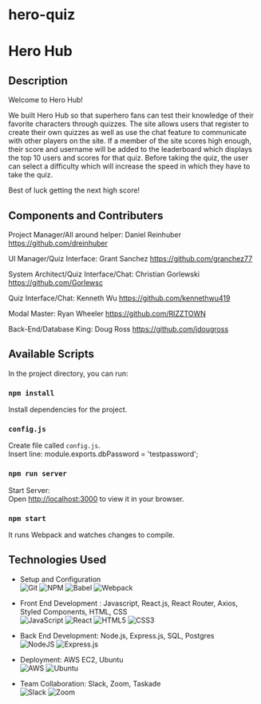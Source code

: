 # hero-quiz
# Hero Hub

## Description
Welcome to Hero Hub! 

We built Hero Hub so that superhero fans can test their knowledge of their favorite characters through quizzes. The site allows users that register to create their own quizzes as well as use the chat feature to communicate with other players on the site. If a member of the site scores high enough, their score and username will be added to the leaderboard which displays the top 10 users and scores for that quiz. Before taking the quiz, the user can select a difficulty which will increase the speed in which they have to take the quiz. 

Best of luck getting the next high score!

## Components and Contributers


Project Manager/All around helper: Daniel Reinhuber
https://github.com/dreinhuber

UI Manager/Quiz Interface: Grant Sanchez
https://github.com/granchez77

System Architect/Quiz Interface/Chat: Christian Gorlewski
https://github.com/Gorlewsc

Quiz Interface/Chat: Kenneth Wu
https://github.com/kennethwu419

Modal Master: Ryan Wheeler
https://github.com/RIZZTOWN

Back-End/Database King: Doug Ross
https://github.com/jdougross

## Available Scripts
In the project directory, you can run:

### `npm install`
Install dependencies for the project.

### `config.js`
Create file called `config.js`.\
Insert line: module.exports.dbPassword = 'testpassword';

### `npm run server`
Start Server:\
Open [http://localhost:3000](http://localhost:3000) to view it in your browser.

### `npm start`
It runs Webpack and watches changes to compile.

## Technologies Used
- Setup and Configuration \
![Git](https://img.shields.io/badge/git-%23F05033.svg?style=for-the-badge&logo=git&logoColor=white)
![NPM](https://img.shields.io/badge/NPM-%23000000.svg?style=for-the-badge&logo=npm&logoColor=white)
![Babel](https://img.shields.io/badge/Babel-F9DC3e?style=for-the-badge&logo=babel&logoColor=black)
![Webpack](https://img.shields.io/badge/webpack-%238DD6F9.svg?style=for-the-badge&logo=webpack&logoColor=black)

- Front End Development : Javascript, React.js, React Router, Axios, Styled Components, HTML, CSS \
![JavaScript](https://img.shields.io/badge/javascript-%23323330.svg?style=for-the-badge&logo=javascript&logoColor=%23F7DF1E)
![React](https://img.shields.io/badge/react-%2320232a.svg?style=for-the-badge&logo=react&logoColor=%2361DAFB)
![HTML5](https://img.shields.io/badge/html5-%23E34F26.svg?style=for-the-badge&logo=html5&logoColor=white)
![CSS3](https://img.shields.io/badge/css3-%231572B6.svg?style=for-the-badge&logo=css3&logoColor=white)

- Back End Development: Node.js, Express.js, SQL, Postgres \
![NodeJS](https://img.shields.io/badge/node.js-6DA55F?style=for-the-badge&logo=node.js&logoColor=white)
![Express.js](https://img.shields.io/badge/express.js-%23404d59.svg?style=for-the-badge&logo=express&logoColor=%2361DAFB)

- Deployment: AWS EC2, Ubuntu \
![AWS](https://img.shields.io/badge/AWS-%23FF9900.svg?style=for-the-badge&logo=amazon-aws&logoColor=white)
![Ubuntu](https://img.shields.io/badge/Ubuntu-E95420?style=for-the-badge&logo=ubuntu&logoColor=white)

- Team Collaboration: Slack, Zoom, Taskade \
![Slack](https://img.shields.io/badge/Slack-4A154B?style=for-the-badge&logo=slack&logoColor=white)
![Zoom](https://img.shields.io/badge/Zoom-2D8CFF?style=for-the-badge&logo=zoom&logoColor=white)

